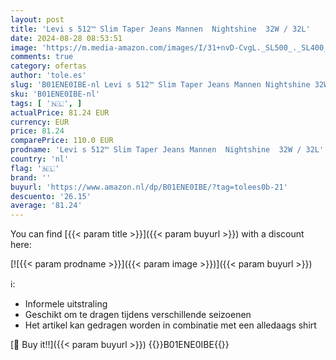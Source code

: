 ```yaml
---
layout: post
title: 'Levi s 512™ Slim Taper Jeans Mannen  Nightshine  32W / 32L'
date: 2024-08-28 08:53:51
image: 'https://m.media-amazon.com/images/I/31+nvD-CvgL._SL500_._SL400_.jpg'
comments: true
category: ofertas
author: 'tole.es'
slug: 'B01ENE0IBE-nl Levi s 512™ Slim Taper Jeans Mannen Nightshine 32W / 32L'
sku: 'B01ENE0IBE-nl'
tags: [ '🇳🇱', ]
actualPrice: 81.24 EUR
currency: EUR
price: 81.24
comparePrice: 110.0 EUR
prodname: 'Levi s 512™ Slim Taper Jeans Mannen  Nightshine  32W / 32L'
country: 'nl'
flag: '🇳🇱'
brand: ''
buyurl: 'https://www.amazon.nl/dp/B01ENE0IBE/?tag=tolees0b-21'
descuento: '26.15'
average: '81.24'
---
```


You can find [{{< param title >}}]({{< param buyurl >}}) with a discount here:

[![{{< param prodname >}}]({{< param image >}})]({{< param buyurl >}})

ℹ️:

- Informele uitstraling
- Geschikt om te dragen tijdens verschillende seizoenen
- Het artikel kan gedragen worden in combinatie met een alledaags shirt

[🛒 Buy it!!]({{< param buyurl >}})
{{<world>}}B01ENE0IBE{{</world>}}
